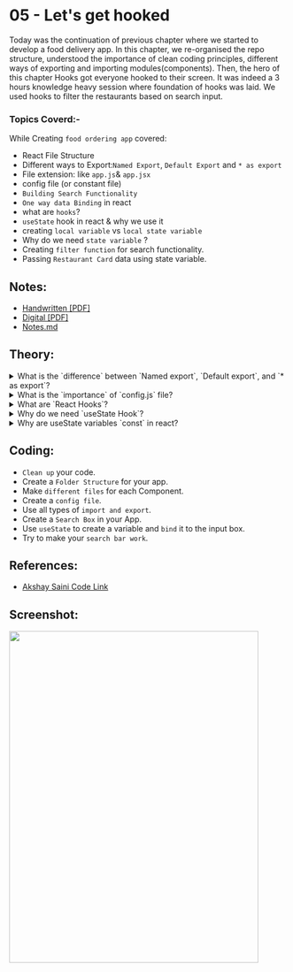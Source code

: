 # 05 - Let's get hooked

Today was the continuation of previous chapter where we started to develop a food delivery app. In this chapter, we re-organised the repo structure, understood the importance of clean coding principles, different ways of exporting and importing modules(components). Then, the hero of this chapter Hooks got everyone hooked to their screen. It was indeed a 3 hours knowledge heavy session where foundation of hooks was laid. We used hooks to filter the restaurants based on search input.

### Topics Coverd:-

While Creating `food ordering app` covered:

- React File Structure
- Different ways to Export:`Named Export`, `Default Export` and `* as export`
- File extension: like `app.js`& `app.jsx`
- config file (or constant file)
- `Building Search Functionality`
- `One way data Binding` in react
- what are `hooks`?
- `useState` hook in react & why we use it
- creating `local variable` vs `local state variable`
- Why do we need `state variable` ?
- Creating `filter function` for search functionality.
- Passing `Restaurant Card` data using state variable.

## Notes:

- [Handwritten [PDF]](https://github.com/deltanode/react-playground/blob/main/00-React-Notes/Chapter%2005%20-%20Let's%20get%20Hooked!%20-%20HandWritten%20Notes.pdf)
- [Digital [PDF]](https://github.com/deltanode/react-playground/blob/main/00-React-Notes/Chapter%2005%20-%20Let's%20get%20Hooked!%20-%20Digital%20Notes.pdf)
- [Notes.md](https://github.com/deltanode/react-playground/blob/main/05-lets-get-hooked/notes.md)

## Theory:

<!-- *******************************-->
<details>
<summary>What is the `difference` between `Named export`, `Default export`, and `* as export`?</summary><br>
<blockquote>

ES6 provides us to import & export a module and use it in other files. ES6 provides two ways to export a module from a file: `named export` and `default export`.

1. **Named export**:

   - In `Named export`, one can have multiple named exports per file.
   - Then import the specific exports (these named export will be surrounded in `{}` braces)
   - The name of imported module has to be the same as the name of the exported module.<br><br>
   - **Eg**: `Exporting` from MyComponent.js & `imported` to App.js like: <br><br>
     **MyComponent.js**

     ```
      export const MyComponent = () => {}
      export const MyComponent2 = () => {}
     ```

     **App.js** (we must use `{}`, when importing component from MyComponent.js)

     ```
     import { MyComponent } from "./MyComponent";                    // ex. importing a single named export

     import { MyComponent, MyComponent2 } from "./MyComponent";      // ex. importing multiple named exports

     import { MyComponent2 as MyNewComponent } from "./MyComponent"; // ex. giving a named import a different name by using "as":
     ```

2. **Default export**:

   - In `Default export` one can have only one default export per file.
   - The naming of import is completely independent in default export and we can use any name we like.<br><br>
   - **Eg**: `Exporting` from MyComponent.js & `imported` to App.js like: <br><br>
     **MyComponent.js**
     ```
     const MyComponent = () => {}
     export default MyComponent;
     ```
     **App.js** (we must omit `{}`, when importing component from MyComponent.js)
     ```
     import MyComponent from "./MyComponent";
     ```

3. **In `* as export`**:

   - In `* as export` it is used to import the whole module as a component and access the components inside the module.<br><br>
   - **Eg**: `Exporting` from MyComponent.js & `imported` to App.js like: <br><br>
     **MyComponent.js**

     ```
     export const MyComponent = () => {}
     export const MyComponent2 = () => {}
     export const MyComponent3 = () => {}
     ```

     **App.js**

     ```
     import * as MainComponents from "./MyComponent";


     <MainComponents.MyComponent />
     <MainComponents.MyComponent2 />
     <MainComponents.MyComponent3 />
     ```

4. **Using `Named export` and `Default export` together** So you should export like: <br><br>
   **MyComponent.js**

   ```
   export const MyComponent2 = () => {}

   const MyComponent = () => {}
   export default MyComponent;
   ```

   **App.js**

   ```
   import MyComponent, {MyComponent2} from "./MyComponent";
   ```

   </blockquote><br>
   </details>

<!-- *******************************-->
<details>
<summary>What is the `importance` of `config.js` file?</summary><br>
<blockquote>

`config.js` (or `constant.js`) file can be used to store the hardcoded values in one file, so that when the value needs to be modified, it can be easy to do the modification in one file.

Example : All API Base URLs, CDN links, config data from backend, default values needed in the app, can be placed in `config.js` file.

</blockquote><br>
</details>

<!-- *******************************-->
<details>
<summary>What are `React Hooks`?</summary><br>
<blockquote>

- React Hooks are new addition to React from `React 16.8` version.
- Earlier, state and other component features could be handled only using Class Components.
- But with version 16.8, React introduced a new pattern called `Hooks`.
- With React Hooks, we can use state, and other React features, in a `functional component` empowering functional programming in React. <br><br>
- Hooks are JavaScript functions that manage the `state's behaviour` and `side effects` by isolating them from a component.

_MORE_:

- In React version 16.8, React introduced a new pattern called Hooks.
- React Hooks are simple JavaScript functions that we can use to isolate the reusable part from a functional component.
- Hooks can be stateful and can manage side-effects.
- Hooks allow you to reuse stateful logic without changing your component hierarchy. This makes it easy to share Hooks among many components or with the community.

### React provides a bunch of standard in-built hooks:

- useState: To manage states. Returns a stateful value and an updater function to update it.
- useEffect: To manage side-effects like API calls, subscriptions, timers, mutations, and more.
- useContext: To return the current value for a context.
- useReducer: A useState alternative to help with complex state management.
- useCallback: It returns a memorized version of a callback to help a child component not re-render unnecessarily.
- useMemo: It returns a memoized value that helps in performance optimizations.
- useRef: It returns a ref object with a current property. The ref object is mutable. It is mainly used to access a child component imperatively.
- useLayoutEffect: It fires at the end of all DOM mutations. It's best to use useEffect as much as possible over this one as the useLayoutEffect fires synchronously.
- useDebugValue: Helps to display a label in React DevTools for custom hooks.
</blockquote><br>
</details>

<!-- *******************************-->
<details>
<summary>Why do we need `useState Hook`?</summary><br>
<blockquote>

- `useState()` is one of the basic hooks functions which creates a state and assigns the initialState value passed in the parameter. It also provides a setState function, the state can be updated only using this function. <br>
  `const [state, setState] = useState(initialState);`
- During initial render, the returned state (state) is the same as the value passed as the first argument (initialState).
- The setState function is used to update the state. It accepts a new state value and enqueues a re-render of the component.
  `setState(newState)`
- During subsequent re-renders, the `first value` returned by useState will always be the most recent state after applying updates.
- If we want to use the prev state value instead of the first value , we can pass a function to setState, it receives previous state and returns updated state.

_More_:

- `useState hook` is used to maintain the state in our React application.
- It keeps track of the state changes so basically useState has the ability to encapsulate local state in a functional component.
- The useState hook is a special function that takes the `initial state` as an `argument` and `returns an array` of two entries.
- UseState encapsulate only singular value from the state, for multiple state need to have useState calls.

#### Syntax for useState hook

```
const [state, setState] = useState(initialstate);
```

#### Importing: To use useState you need to import useState from react as shown below:

```
import React, { useState } from "react";
```

we can use Hooks in Functional Components

```
const Example = (props) => {
  // You can use Hooks here!
  return <div />;
}
```

</blockquote><br>
</details>

<!-- *******************************-->
<details>
<summary>Why are useState variables `const` in react?</summary><br>
<blockquote>

_Question_:
```
My understanding is, when using `useState()`, we should declare the array as such:
const [someBooleanValue, setSomeBooleanValue] = useState(false)

Instead of
let [someBooleanValue, setSomeBooleanValue] = useState(false)

Normally, `const` is used on variables that won't be changing. Here, `someBooleanValue` will be changing. What is going on that allows us to use the `const` keyword in this case?
```

_Explaination_:

- In [React Hooks](https://reactjs.org/docs/hooks-state.html) with a Functional Component, your code gets a single value of state for each call into your functional component. React handles the storage separately and returns that current value via `useState` on each execution of your code, providing the latest state value.

- From the docs:

  > We declare a state variable called count, and set it to 0. **React will remember its current value between re-renders, and provide the most recent one to our function.** If we want to update the current count, we can call setCount.

- So in this case, we use `const` because the value should never be reassigned in our code.

- Reference: [stackoverflow](https://stackoverflow.com/questions/59395911/why-are-usestate-variables-const-in-react#:~:text=React%20will%20remember%20its%20current,be%20reassigned%20in%20our%20code.&text=Save%20this%20answer.,-Show%20activity%20on)

</blockquote><br>
</details>
<!-- *******************************-->

## Coding:

- `Clean up` your code.
- Create a `Folder Structure` for your app.
- Make `different files` for each Component.
- Create a `config file`.
- Use all types of `import and export`.
- Create a `Search Box` in your App.
- Use `useState` to create a variable and `bind` it to the input box.
- Try to make your `search bar work`.

## References:

- [Akshay Saini Code Link](https://bitbucket.org/namastedev/namaste-react-live/src/master/)

## Screenshot:

 <img height="600px" width="450px"  src="./screenshot/screenshot_localhost_search_component.png">

